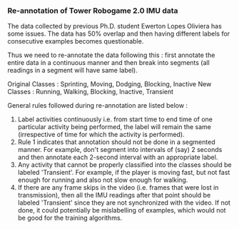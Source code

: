 ### Re-annotation of Tower Robogame 2.0 IMU data

The data collected by previous Ph.D. student Ewerton Lopes Oliviera has some
issues. The data has 50% overlap and then having different labels for
consecutive examples becomes questionable.

Thus we need to re-annotate the data following this : first annotate
the entire data in a continuous manner and then break into segments (all readings
in a segment will have same label).

Original Classes : Sprinting, Moving, Dodging, Blocking, Inactive
New Classes : Running, Walking, Blocking, Inactive, Transient

General rules followed during re-annotation are listed below :
1. Label activities continuously i.e. from start time to end time of one
particular activity being performed, the label will remain the same
(irrespective of time for which the activity is performed).
2. Rule 1 indicates that annotation should not be done in a segmented manner.
For example, don't segment into intervals of (say) 2 seconds and then annotate
each 2-second interval with an appropriate label.
3. Any activity that cannot be properly classified into the classes should be
labeled 'Transient'. For example, if the player is moving fast, but not fast
enough for running and also not slow enough for walking.
4. If there are any frame skips in the video (i.e. frames that were lost in
transmission), then all the IMU readings after that point should be 
labeled 'Transient' since they are not synchronized with the video. If not
done, it could potentially be mislabelling of examples, which would not be
good for the training algorithms.
